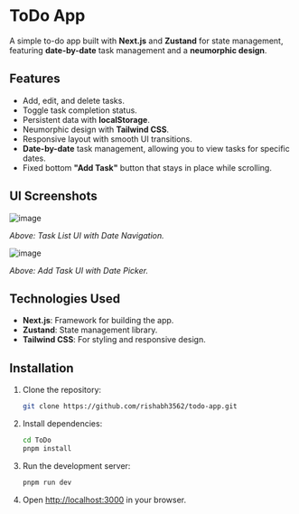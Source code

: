 # ToDo App

A simple to-do app built with **Next.js** and **Zustand** for state management, featuring **date-by-date** task management and a **neumorphic design**.

## Features
- Add, edit, and delete tasks.
- Toggle task completion status.
- Persistent data with **localStorage**.
- Neumorphic design with **Tailwind CSS**.
- Responsive layout with smooth UI transitions.
- **Date-by-date** task management, allowing you to view tasks for specific dates.
- Fixed bottom **"Add Task"** button that stays in place while scrolling.

## UI Screenshots


![image](https://github.com/user-attachments/assets/441904f0-858f-4218-9c17-8c157a6c6f6a)

*Above: Task List UI with Date Navigation.*

![image](https://github.com/user-attachments/assets/07c9cf08-d8c5-4d9a-8665-97ca611fb591)


*Above: Add Task UI with Date Picker.*

## Technologies Used
- **Next.js**: Framework for building the app.
- **Zustand**: State management library.
- **Tailwind CSS**: For styling and responsive design.

## Installation

1. Clone the repository:
   ```bash
   git clone https://github.com/rishabh3562/todo-app.git
   ```

2. Install dependencies:
   ```bash
   cd ToDo
   pnpm install
   ```

3. Run the development server:
   ```bash
   pnpm run dev
   ```

4. Open [http://localhost:3000](http://localhost:3000) in your browser.
